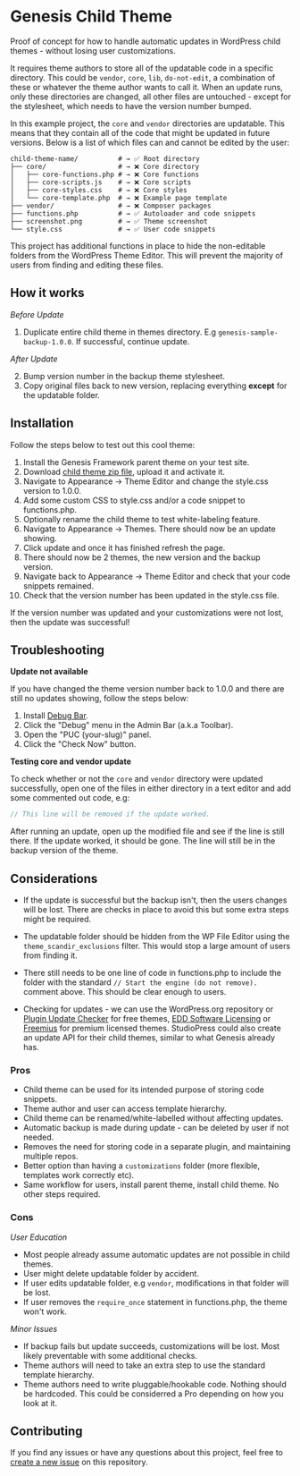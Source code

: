 # Genesis Child Theme

Proof of concept for how to handle automatic updates in WordPress child themes - without losing user customizations.

It requires theme authors to store all of the updatable code in a specific directory. This could be `vendor`, `core`, `lib`, `do-not-edit`, a combination of these or whatever the theme author wants to call it. When an update runs, only these directories are changed, all other files are untouched - except for the stylesheet, which needs to have the version number bumped.

In this example project, the `core` and `vendor` directories are updatable. This means that they contain all of the code that might be updated in future versions. Below is a list of which files can and cannot be edited by the user:

```shell
child-theme-name/          # → ✅ Root directory
├── core/                  # → ❌ Core directory
│   ├── core-functions.php # → ❌ Core functions
│   ├── core-scripts.js    # → ❌ Core scripts
│   ├── core-styles.css    # → ❌ Core styles
│   └── core-template.php  # → ❌ Example page template
├── vendor/                # → ❌ Composer packages
├── functions.php          # → ✅ Autoloader and code snippets
├── screenshot.png         # → ✅ Theme screenshot
└── style.css              # → ✅ User code snippets
```

This project has additional functions in place to hide the non-editable folders from the WordPress Theme Editor. This will prevent the majority of users from finding and editing these files.


## How it works

_Before Update_

1. Duplicate entire child theme in themes directory. E.g `genesis-sample-backup-1.0.0`. If successful, continue update.

_After Update_

2. Bump version number in the backup theme stylesheet.
3. Copy original files back to new version, replacing everything __except__ for the updatable folder.

## Installation

Follow the steps below to test out this cool theme:

1. Install the Genesis Framework parent theme on your test site.
2. Download [child theme zip file](https://github.com/seothemes/genesis-child-theme/archive/master.zip), upload it and activate it.
3. Navigate to Appearance → Theme Editor and change the style.css version to 1.0.0.
4. Add some custom CSS to style.css and/or a code snippet to functions.php.
5. Optionally rename the child theme to test white-labeling feature.
6. Navigate to Appearance → Themes. There should now be an update showing.
7. Click update and once it has finished refresh the page.
8. There should now be 2 themes, the new version and the backup version.
9. Navigate back to Appearance → Theme Editor and check that your code snippets remained.
10. Check that the version number has been updated in the style.css file.

If the version number was updated and your customizations were not lost, then the update was successful!

## Troubleshooting

__Update not available__

If you have changed the theme version number back to 1.0.0 and there are still no updates showing, follow the steps below:

1. Install [Debug Bar](https://wordpress.org/plugins/debug-bar/).
2. Click the "Debug" menu in the Admin Bar (a.k.a Toolbar).
3. Open the "PUC (your-slug)" panel.
4. Click the "Check Now" button.

__Testing core and vendor update__

To check whether or not the `core` and `vendor` directory were updated successfully, open one of the files in either directory in a text editor and add some commented out code, e.g:

```php
// This line will be removed if the update worked.
```

After running an update, open up the modified file and see if the line is still there. If the update worked, it should be gone. The line will still be in the backup version of the theme.


## Considerations

- If the update is successful but the backup isn't, then the users changes will be lost. There are checks in place to avoid this but some extra steps might be required.

- The updatable folder should be hidden from the WP File Editor using the `theme_scandir_exclusions` filter. This would stop a large amount of users from finding it.

- There still needs to be one line of code in functions.php to include the folder with the standard `// Start the engine (do not remove).` comment above. This should be clear enough to users.

- Checking for updates - we can use the WordPress.org repository or [Plugin Update Checker](https://github.com/YahnisElsts/plugin-update-checker) for free themes, [EDD Software Licensing](https://easydigitaldownloads.com/downloads/software-licensing/) or [Freemius](https://freemius.com/) for premium licensed themes. StudioPress could also create an update API for their child themes, similar to what Genesis already has.

### Pros

- Child theme can be used for its intended purpose of storing code snippets.
- Theme author and user can access template hierarchy.
- Child theme can be renamed/white-labelled without affecting updates.
- Automatic backup is made during update - can be deleted by user if not needed.
- Removes the need for storing code in a separate plugin, and maintaining multiple repos.
- Better option than having a `customizations` folder (more flexible, templates work correctly etc).
- Same workflow for users, install parent theme, install child theme. No other steps required.

### Cons

_User Education_

- Most people already assume automatic updates are not possible in child themes.
- User might delete updatable folder by accident.
- If user edits updatable folder, e.g `vendor`, modifications in that folder will be lost.
- If user removes the `require_once` statement in functions.php, the theme won't work.

_Minor Issues_

- If backup fails but update succeeds, customizations will be lost. Most likely preventable with some additional checks.
- Theme authors will need to take an extra step to use the standard template hierarchy.
- Theme authors need to write pluggable/hookable code. Nothing should be hardcoded. This could be considerred a Pro depending on how you look at it.

## Contributing

If you find any issues or have any questions about this project, feel free to [create a new issue](https://github.com/seothemes/genesis-child-theme/issues/new) on this repository.
